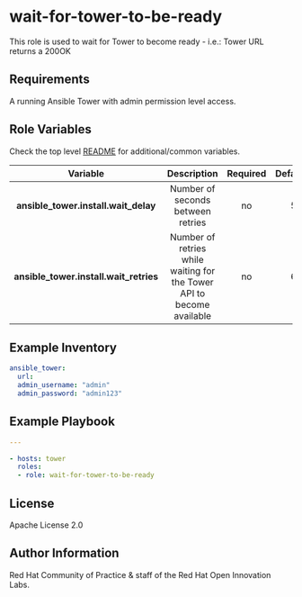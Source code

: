 wait-for-tower-to-be-ready
==========================

This role is used to wait for Tower to become ready - i.e.: Tower URL returns a 200OK

## Requirements

A running Ansible Tower with admin permission level access.


## Role Variables

Check the top level [README](../README.md) for additional/common variables.

| Variable | Description | Required | Defaults |
|:--------:|:-----------:|:--------:|:--------:|
|**ansible_tower.install.wait_delay**|Number of seconds between retries|no|5|
|**ansible_tower.install.wait_retries**|Number of retries while waiting for the Tower API to become available|no|6|


## Example Inventory
```yaml
ansible_tower:
  url: 
  admin_username: "admin"
  admin_password: "admin123"
```

## Example Playbook

```yaml
---

- hosts: tower
  roles:
  - role: wait-for-tower-to-be-ready
```


License
-------

Apache License 2.0


Author Information
------------------

Red Hat Community of Practice & staff of the Red Hat Open Innovation Labs.
